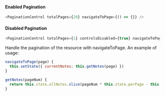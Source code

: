 #### Enabled Pagination

```js
<PaginationControl totalPages={20} navigateToPage={() => {}} />
```

#### Disabled Pagination

```js
<PaginationControl totalPages={1} controlsDisabled={true} navigateToPage={() => {}} />
```

Handle the pagination of the resource with navigateToPage.  An example of usage:

```js static
navigateToPage(page) {
  this.setState({ currentNotes: this.getNotes(page) })
}

getNotes(pageNum) {
  return this.state.allNotes.slice(pageNum * this.state.perPage - this.state.perPage, pageNum * this.state.perPage)
}
```
